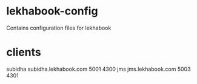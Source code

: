 # lekhabook-config
Contains configuration files for lekhabook

# clients
subidha       subidha.lekhabook.com         5001        4300
jms           jms.lekhabook.com             5003        4301

